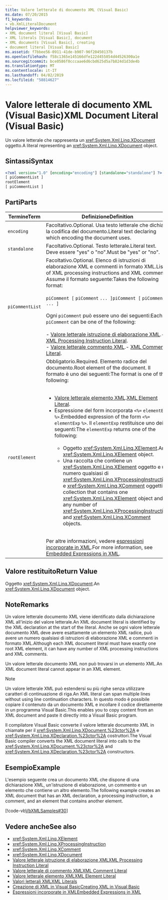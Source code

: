 ```yaml
---
title: Valore letterale di documento XML (Visual Basic)
ms.date: 07/20/2015
f1_keywords:
- vb.XmlLiteralDocument
helpviewer_keywords:
- XML document literal [Visual Basic]
- XML literals [Visual Basic], document
- XML documents [Visual Basic], creating
- document literal [Visual Basic]
ms.assetid: f7bbee56-0911-41de-b907-96f20450137b
ms.openlocfilehash: f58c1365e145166dfe122d455854d44526300a1e
ms.sourcegitcommit: bce0586f0cccaae6d6cbd625d5a7b824d1d3de4b
ms.translationtype: MT
ms.contentlocale: it-IT
ms.lasthandoff: 04/02/2019
ms.locfileid: "58814627"
---
```

# <a name="xml-document-literal-visual-basic"></a><span data-ttu-id="24bc8-102">Valore letterale di documento XML (Visual Basic)</span><span class="sxs-lookup"><span data-stu-id="24bc8-102">XML Document Literal (Visual Basic)</span></span>
<span data-ttu-id="24bc8-103">Un valore letterale che rappresenta un <xref:System.Xml.Linq.XDocument> oggetto.</span><span class="sxs-lookup"><span data-stu-id="24bc8-103">A literal representing an <xref:System.Xml.Linq.XDocument> object.</span></span>  
  
## <a name="syntax"></a><span data-ttu-id="24bc8-104">Sintassi</span><span class="sxs-lookup"><span data-stu-id="24bc8-104">Syntax</span></span>  
  
```xml  
<?xml version="1.0" [encoding="encoding"] [standalone="standalone"] ?>  
[ piCommentList ]  
rootElement  
[ piCommentList ]  
```  
  
## <a name="parts"></a><span data-ttu-id="24bc8-105">Parti</span><span class="sxs-lookup"><span data-stu-id="24bc8-105">Parts</span></span>  
  
|<span data-ttu-id="24bc8-106">Termine</span><span class="sxs-lookup"><span data-stu-id="24bc8-106">Term</span></span>|<span data-ttu-id="24bc8-107">Definizione</span><span class="sxs-lookup"><span data-stu-id="24bc8-107">Definition</span></span>|  
|---|---|  
|`encoding`|<span data-ttu-id="24bc8-108">Facoltativo.</span><span class="sxs-lookup"><span data-stu-id="24bc8-108">Optional.</span></span> <span data-ttu-id="24bc8-109">Usa testo letterale che dichiara la codifica del documento.</span><span class="sxs-lookup"><span data-stu-id="24bc8-109">Literal text declaring which encoding the document uses.</span></span>|  
|`standalone`|<span data-ttu-id="24bc8-110">Facoltativo.</span><span class="sxs-lookup"><span data-stu-id="24bc8-110">Optional.</span></span> <span data-ttu-id="24bc8-111">Testo letterale.</span><span class="sxs-lookup"><span data-stu-id="24bc8-111">Literal text.</span></span> <span data-ttu-id="24bc8-112">Deve essere "yes" o "no".</span><span class="sxs-lookup"><span data-stu-id="24bc8-112">Must be "yes" or "no".</span></span>|  
|`piCommentList`|<span data-ttu-id="24bc8-113">Facoltativo.</span><span class="sxs-lookup"><span data-stu-id="24bc8-113">Optional.</span></span> <span data-ttu-id="24bc8-114">Elenco di istruzioni di elaborazione XML e commenti in formato XML.</span><span class="sxs-lookup"><span data-stu-id="24bc8-114">List of XML processing instructions and XML comments.</span></span> <span data-ttu-id="24bc8-115">Assume il formato seguente:</span><span class="sxs-lookup"><span data-stu-id="24bc8-115">Takes the following format:</span></span><br /><br /> <span data-ttu-id="24bc8-116">`piComment [` `piComment` `... ]`</span><span class="sxs-lookup"><span data-stu-id="24bc8-116">`piComment [` `piComment` `... ]`</span></span><br /><br /> <span data-ttu-id="24bc8-117">Ogni `piComment` può essere uno dei seguenti:</span><span class="sxs-lookup"><span data-stu-id="24bc8-117">Each `piComment` can be one of the following:</span></span><br /><br /> <span data-ttu-id="24bc8-118">-   [Valore letterale istruzione di elaborazione XML](../../../visual-basic/language-reference/xml-literals/xml-processing-instruction-literal.md).</span><span class="sxs-lookup"><span data-stu-id="24bc8-118">-   [XML Processing Instruction Literal](../../../visual-basic/language-reference/xml-literals/xml-processing-instruction-literal.md).</span></span><br /><span data-ttu-id="24bc8-119">-   [Valore letterale commento XML](../../../visual-basic/language-reference/xml-literals/xml-comment-literal.md).</span><span class="sxs-lookup"><span data-stu-id="24bc8-119">-   [XML Comment Literal](../../../visual-basic/language-reference/xml-literals/xml-comment-literal.md).</span></span>|  
|`rootElement`|<span data-ttu-id="24bc8-120">Obbligatorio.</span><span class="sxs-lookup"><span data-stu-id="24bc8-120">Required.</span></span> <span data-ttu-id="24bc8-121">Elemento radice del documento.</span><span class="sxs-lookup"><span data-stu-id="24bc8-121">Root element of the document.</span></span> <span data-ttu-id="24bc8-122">Il formato è uno dei seguenti:</span><span class="sxs-lookup"><span data-stu-id="24bc8-122">The format is one of the following:</span></span><br /><br /> <ul><li><span data-ttu-id="24bc8-123">[Valore letterale elemento XML](../../../visual-basic/language-reference/xml-literals/xml-element-literal.md).</span><span class="sxs-lookup"><span data-stu-id="24bc8-123">[XML Element Literal](../../../visual-basic/language-reference/xml-literals/xml-element-literal.md).</span></span></li><li><span data-ttu-id="24bc8-124">Espressione del form incorporata `<%=` `elementExp` `%>`.</span><span class="sxs-lookup"><span data-stu-id="24bc8-124">Embedded expression of the form `<%=` `elementExp` `%>`.</span></span> <span data-ttu-id="24bc8-125">Il `elementExp` restituisce uno dei seguenti:</span><span class="sxs-lookup"><span data-stu-id="24bc8-125">The `elementExp` returns one of the following:</span></span><br /><br /> <ul><li><span data-ttu-id="24bc8-126">Oggetto <xref:System.Xml.Linq.XElement>.</span><span class="sxs-lookup"><span data-stu-id="24bc8-126">An <xref:System.Xml.Linq.XElement> object.</span></span></li><li><span data-ttu-id="24bc8-127">Una raccolta che contiene un <xref:System.Xml.Linq.XElement> oggetto e un numero qualsiasi di <xref:System.Xml.Linq.XProcessingInstruction> e <xref:System.Xml.Linq.XComment> oggetti.</span><span class="sxs-lookup"><span data-stu-id="24bc8-127">A collection that contains one <xref:System.Xml.Linq.XElement> object and any number of <xref:System.Xml.Linq.XProcessingInstruction> and <xref:System.Xml.Linq.XComment> objects.</span></span></li></ul></li></ul><br /> <span data-ttu-id="24bc8-128">Per altre informazioni, vedere [espressioni incorporate in XML](../../../visual-basic/programming-guide/language-features/xml/embedded-expressions-in-xml.md).</span><span class="sxs-lookup"><span data-stu-id="24bc8-128">For more information, see [Embedded Expressions in XML](../../../visual-basic/programming-guide/language-features/xml/embedded-expressions-in-xml.md).</span></span>|  
  
## <a name="return-value"></a><span data-ttu-id="24bc8-129">Valore restituito</span><span class="sxs-lookup"><span data-stu-id="24bc8-129">Return Value</span></span>  
 <span data-ttu-id="24bc8-130">Oggetto <xref:System.Xml.Linq.XDocument>.</span><span class="sxs-lookup"><span data-stu-id="24bc8-130">An <xref:System.Xml.Linq.XDocument> object.</span></span>  
  
## <a name="remarks"></a><span data-ttu-id="24bc8-131">Note</span><span class="sxs-lookup"><span data-stu-id="24bc8-131">Remarks</span></span>  
 <span data-ttu-id="24bc8-132">Un valore letterale documento XML viene identificato dalla dichiarazione XML all'inizio del valore letterale.</span><span class="sxs-lookup"><span data-stu-id="24bc8-132">An XML document literal is identified by the XML declaration at the start of the literal.</span></span> <span data-ttu-id="24bc8-133">Anche se ogni valore letterale documento XML deve avere esattamente un elemento XML radice, può avere un numero qualsiasi di istruzioni di elaborazione XML e commenti in formato XML.</span><span class="sxs-lookup"><span data-stu-id="24bc8-133">Although each XML document literal must have exactly one root XML element, it can have any number of XML processing instructions and XML comments.</span></span>  
  
 <span data-ttu-id="24bc8-134">Un valore letterale documento XML non può trovarsi in un elemento XML.</span><span class="sxs-lookup"><span data-stu-id="24bc8-134">An XML document literal cannot appear in an XML element.</span></span>  
  
> [!NOTE]
>  <span data-ttu-id="24bc8-135">Un valore letterale XML può estendersi su più righe senza utilizzare caratteri di continuazione di riga.</span><span class="sxs-lookup"><span data-stu-id="24bc8-135">An XML literal can span multiple lines without using line continuation characters.</span></span> <span data-ttu-id="24bc8-136">In questo modo è possibile copiare il contenuto da un documento XML e incollare il codice direttamente in un programma Visual Basic.</span><span class="sxs-lookup"><span data-stu-id="24bc8-136">This enables you to copy content from an XML document and paste it directly into a Visual Basic program.</span></span>  
  
 <span data-ttu-id="24bc8-137">Il compilatore Visual Basic converte il valore letterale documento XML in chiamate per il <xref:System.Xml.Linq.XDocument.%23ctor%2A> e <xref:System.Xml.Linq.XDeclaration.%23ctor%2A> costruttori.</span><span class="sxs-lookup"><span data-stu-id="24bc8-137">The Visual Basic compiler converts the XML document literal into calls to the <xref:System.Xml.Linq.XDocument.%23ctor%2A> and <xref:System.Xml.Linq.XDeclaration.%23ctor%2A> constructors.</span></span>  
  
## <a name="example"></a><span data-ttu-id="24bc8-138">Esempio</span><span class="sxs-lookup"><span data-stu-id="24bc8-138">Example</span></span>  
 <span data-ttu-id="24bc8-139">L'esempio seguente crea un documento XML che dispone di una dichiarazione XML, un'istruzione di elaborazione, un commento e un elemento che contiene un altro elemento.</span><span class="sxs-lookup"><span data-stu-id="24bc8-139">The following example creates an XML document that has an XML declaration, a processing instruction, a comment, and an element that contains another element.</span></span>  
  
 [!code-vb[VbXMLSamples#30](~/samples/snippets/visualbasic/VS_Snippets_VBCSharp/VbXMLSamples/VB/XMLSamples13.vb#30)]  
  
## <a name="see-also"></a><span data-ttu-id="24bc8-140">Vedere anche</span><span class="sxs-lookup"><span data-stu-id="24bc8-140">See also</span></span>

- <xref:System.Xml.Linq.XElement>
- <xref:System.Xml.Linq.XProcessingInstruction>
- <xref:System.Xml.Linq.XComment>
- <xref:System.Xml.Linq.XDocument>
- [<span data-ttu-id="24bc8-141">Valore letterale istruzione di elaborazione XML</span><span class="sxs-lookup"><span data-stu-id="24bc8-141">XML Processing Instruction Literal</span></span>](../../../visual-basic/language-reference/xml-literals/xml-processing-instruction-literal.md)
- [<span data-ttu-id="24bc8-142">Valore letterale di commento XML</span><span class="sxs-lookup"><span data-stu-id="24bc8-142">XML Comment Literal</span></span>](../../../visual-basic/language-reference/xml-literals/xml-comment-literal.md)
- [<span data-ttu-id="24bc8-143">Valore letterale elemento XML</span><span class="sxs-lookup"><span data-stu-id="24bc8-143">XML Element Literal</span></span>](../../../visual-basic/language-reference/xml-literals/xml-element-literal.md)
- [<span data-ttu-id="24bc8-144">Valori letterali XML</span><span class="sxs-lookup"><span data-stu-id="24bc8-144">XML Literals</span></span>](../../../visual-basic/language-reference/xml-literals/index.md)
- [<span data-ttu-id="24bc8-145">Creazione di XML in Visual Basic</span><span class="sxs-lookup"><span data-stu-id="24bc8-145">Creating XML in Visual Basic</span></span>](../../../visual-basic/programming-guide/language-features/xml/creating-xml.md)
- [<span data-ttu-id="24bc8-146">Espressioni incorporate in XML</span><span class="sxs-lookup"><span data-stu-id="24bc8-146">Embedded Expressions in XML</span></span>](../../../visual-basic/programming-guide/language-features/xml/embedded-expressions-in-xml.md)
